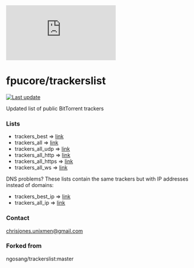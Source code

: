 ![The Pirate Bay](https://www.qanonsec.com/images/i.php?/upload/2024/08/29/20240829073355-9a27c889-sm.png)

# fpucore/trackerslist
[![Last update](https://img.shields.io/badge/Last%20update-2024/09/02-red.svg)](#)

Updated list of public BitTorrent trackers

### Lists
* trackers_best => [link](trackers_best.txt)
* trackers_all => [link](trackers_all.txt)
* trackers_all_udp => [link](trackers_all_udp.txt)
* trackers_all_http => [link](trackers_all_http.txt)
* trackers_all_https => [link](trackers_all_https.txt)
* trackers_all_ws => [link](trackers_all_ws.txt)

DNS problems? These lists contain the same trackers but with IP addresses instead of domains:
* trackers_best_ip => [link](trackers_best_ip.txt)
* trackers_all_ip => [link](trackers_all_ip.txt)

### Contact
chrisjones.unixmen@gmail.com

### Forked from
ngosang/trackerslist:master
